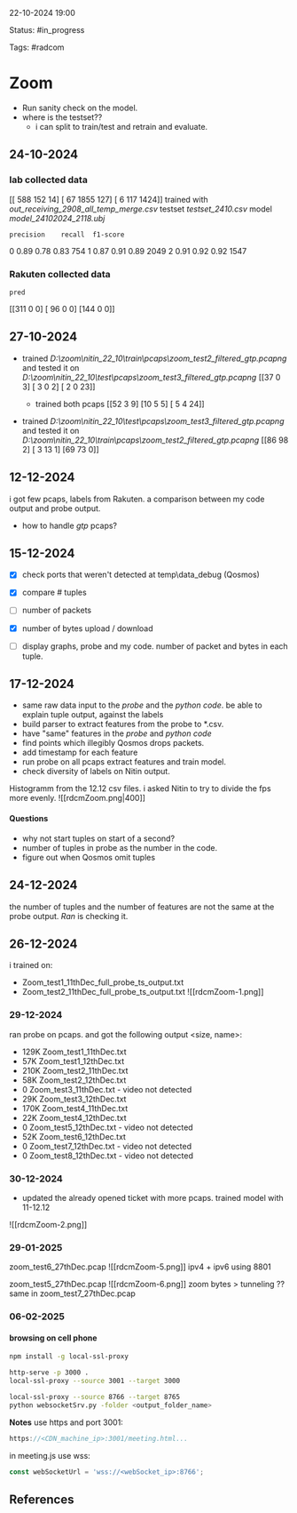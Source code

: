 

22-10-2024 19:00

Status: #in_progress

Tags: #radcom

# Zoom

- Run sanity check on the model. 
- where is the testset??
	- i can split to train/test and retrain and evaluate.


## 24-10-2024
### lab collected data

[[ 588  152   14]
 [  67 1855  127]
 [   6  117 1424]]
trained with *out_receiving_2908_all_temp_merge.csv*
testset *testset_2410.csv*
model *model_24102024_2118.ubj*

	precision    recall  f1-score

   0       0.89      0.78      0.83       754
   1       0.87      0.91      0.89      2049
   2       0.91      0.92      0.92      1547

### Rakuten collected data
	pred
[[311   0   0]
 [ 96   0   0]
 [144   0   0]]


## 27-10-2024

- trained *D:\zoom\nitin_22_10\train\pcaps\zoom_test2_filtered_gtp.pcapng* and tested it on *D:\zoom\nitin_22_10\test\pcaps\zoom_test3_filtered_gtp.pcapng*
[[37  0  3]
 [ 3  0  2]
 [ 2  0 23]]
  - trained both pcaps
  [[52  3  9]
 [10  5  5]
 [ 5  4 24]]

- trained *D:\zoom\nitin_22_10\test\pcaps\zoom_test3_filtered_gtp.pcapng* and tested it on *D:\zoom\nitin_22_10\train\pcaps\zoom_test2_filtered_gtp.pcapng*
[[86 98  2]
 [ 3 13  1]
 [69 73  0]]

## 12-12-2024

i got few pcaps, labels from Rakuten.
a comparison between my code output and probe output.
- how to handle *gtp* pcaps?


## 15-12-2024

- [x]  check ports that weren't detected  at temp\data_debug (Qosmos)
- [x] compare # tuples
- [ ] number of packets
- [x] number of bytes upload / download
- [ ] display graphs, probe and my code. number of packet and bytes in each tuple.


## 17-12-2024

- same raw data input to the *probe* and the *python code*. be able to explain tuple output, against the labels
- build parser to extract features from the probe to *.csv.
- have "same" features in the *probe* and *python code*
- find points which illegibly Qosmos drops packets.
- add timestamp for each feature
- run probe on all pcaps extract features and train model.
- check diversity of labels on Nitin output.

Histogramm from the 12.12 csv files.
i asked Nitin to try to divide the fps more evenly.
![[rdcmZoom.png|400]]

#### Questions

- why not start tuples on start of a second?
- number of tuples in probe as the number in the code.
- figure out when Qosmos omit tuples

## 24-12-2024

the number of tuples and the number of features are not the same at the probe output. *Ran* is checking it.

## 26-12-2024

i trained on:
- Zoom_test1_11thDec_full_probe_ts_output.txt
- Zoom_test2_11thDec_full_probe_ts_output.txt
![[rdcmZoom-1.png]]

### 29-12-2024

ran probe on pcaps. and got the following output <size, name>:
- 129K  Zoom_test1_11thDec.txt
- 57K Zoom_test1_12thDec.txt
- 210K Zoom_test2_11thDec.txt
- 58K Zoom_test2_12thDec.txt
- 0 Zoom_test3_11thDec.txt - video not detected
- 29K Zoom_test3_12thDec.txt
- 170K Zoom_test4_11thDec.txt
- 22K Zoom_test4_12thDec.txt
- 0 Zoom_test5_12thDec.txt - video not detected
- 52K Zoom_test6_12thDec.txt
- 0 Zoom_test7_12thDec.txt - video not detected
- 0 Zoom_test8_12thDec.txt - video not detected


### 30-12-2024
- updated the already opened ticket with more pcaps.
trained model with 11-12.12 

![[rdcmZoom-2.png]]


### 29-01-2025
zoom_test6_27thDec.pcap
![[rdcmZoom-5.png]]
ipv4 + ipv6 using 8801

zoom_test5_27thDec.pcap
![[rdcmZoom-6.png]]
zoom bytes > tunneling ??
same in zoom_test7_27thDec.pcap

### 06-02-2025

#### browsing on cell phone
``` bash
npm install -g local-ssl-proxy

http-serve -p 3000 .
local-ssl-proxy --source 3001 --target 3000

local-ssl-proxy --source 8766 --target 8765
python websocketSrv.py -folder <output_folder_name>
```

**Notes**
use https and port 3001:
``` javascript
https://<CDN_machine_ip>:3001/meeting.html...
```

in meeting.js
use wss:
``` javascript
const webSocketUrl = 'wss://<webSocket_ip>:8766';
```


## References

